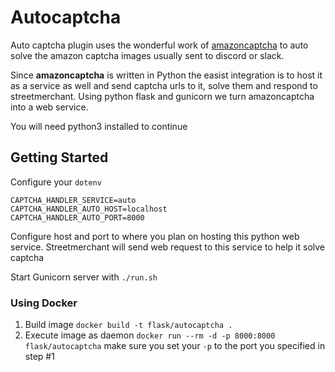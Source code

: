 # Autocaptcha

Auto captcha plugin uses the wonderful work of [amazoncaptcha](https://github.com/a-maliarov/amazoncaptcha) to auto solve the amazon captcha images usually sent to discord or slack.

Since **amazoncaptcha** is written in Python the easist integration is to host it as a service as well and send captcha urls to it, solve them and respond to streetmerchant.  Using python flask and gunicorn we turn amazoncaptcha into a web service.

You will need python3 installed to continue

## Getting Started

Configure your `dotenv`
```
CAPTCHA_HANDLER_SERVICE=auto
CAPTCHA_HANDLER_AUTO_HOST=localhost
CAPTCHA_HANDLER_AUTO_PORT=8000
```
Configure host and port to where you plan on hosting this python web service. Streetmerchant will send web request to this service to help it solve captcha

Start Gunicorn server with `./run.sh`

### Using Docker
1. Build image `docker build -t flask/autocaptcha .`
2. Execute image as daemon `docker run --rm -d -p 8000:8000 flask/autocaptcha` make sure you set your `-p` to the port you specified in step #1
